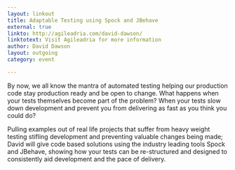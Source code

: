 ```yaml
---
layout: linkout
title: Adaptable Testing using Spock and JBehave
external: true
linkto: http://agileadria.com/david-dawson/
linktotext: Visit Agileadria for more information
author: David Dawson
layout: outgoing
category: event

---
```

By now, we all know the mantra of automated testing helping our production code stay production ready and be open to change. What happens when your tests themselves become part of the problem? When your tests slow down development and prevent you from delivering as fast as you think you could do?

Pulling examples out of real life projects that suffer from heavy weight testing stifling development and preventing valuable changes being made; David will give code based solutions using the industry leading tools Spock and JBehave, showing how your tests can be re-structured and designed to consistently aid development and the pace of delivery.